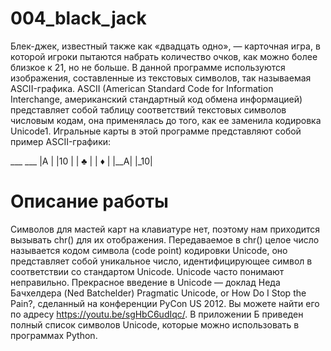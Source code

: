 # 004_black_jack
Блек-джек, известный также как «двадцать одно», — карточная игра, в которой игроки пытаются набрать количество очков, как можно более близкое к 21, но не больше. В данной программе используются изображения, составленные из текстовых символов, так называемая ASCII-графика. ASCII (American Standard Code for Information Interchange, американский стандартный код обмена информацией) представляет собой таблицу соответствий текстовых символов числовым кодам, она применялась до того, как ее заменила кодировка Unicode1. Игральные карты в этой программе представляют собой пример ASCII-графики:

 \___   \___
|A  | |10 |
| ♣ | | ♦ |
|__A| |_10|

# Описание работы
Символов для мастей карт на клавиатуре нет, поэтому нам приходится вызывать chr() для их отображения. Передаваемое в chr() целое число называется кодом символа (code point) кодировки Unicode, оно представляет собой уникальное число, идентифицирующее символ в соответствии со стандартом Unicode. Unicode часто понимают неправильно. Прекрасное введение в Unicode — доклад Неда Бачхелдера (Ned Batchelder) Pragmatic Unicode, or How Do I Stop the Pain?, сделанный на конференции PyCon US 2012. Вы можете найти его по адресу https://youtu.be/sgHbC6udIqc/. В приложении Б приведен полный список символов Unicode, которые можно использовать в программах Python.
